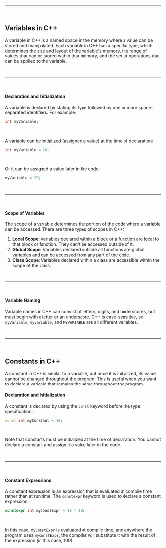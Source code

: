 <br>

---

<br>

## Variables in C++

A variable in C++ is a named space in the memory where a value can be stored and manipulated. Each variable in C++ has a specific type, which determines the size and layout of the variable's memory, the range of values that can be stored within that memory, and the set of operations that can be applied to the variable.

<br>

---

<br>

#### Declaration and Initialization

A variable is declared by stating its type followed by one or more space-separated identifiers. For example:

```cpp
int myVariable;
```

<br>

A variable can be initialized (assigned a value) at the time of declaration:

```cpp
int myVariable = 10;
```

<br>

Or it can be assigned a value later in the code:

```cpp
myVariable = 20;
```

<br>

---

<br>

#### Scope of Variables

The scope of a variable determines the portion of the code where a variable can be accessed. There are three types of scopes in C++:

1. **Local Scope**: Variables declared within a block or a function are local to that block or function. They can't be accessed outside of it.
2. **Global Scope**: Variables declared outside all functions are global variables and can be accessed from any part of the code.
3. **Class Scope**: Variables declared within a class are accessible within the scope of the class.

<br>

---

<br>

#### Variable Naming

Variable names in C++ can consist of letters, digits, and underscores, but must begin with a letter or an underscore. C++ is case-sensitive, so `myVariable`, `myvariable`, and `MYVARIABLE` are all different variables.

<br>

---

<br>

## Constants in C++

A constant in C++ is similar to a variable, but once it is initialized, its value cannot be changed throughout the program. This is useful when you want to declare a variable that remains the same throughout the program.

#### Declaration and Initialization

A constant is declared by using the `const` keyword before the type specification:

```cpp
const int myConstant = 10;
```

<br>

Note that constants must be initialized at the time of declaration. You cannot declare a constant and assign it a value later in the code.

<br>

---

<br>

#### Constant Expressions

A constant expression is an expression that is evaluated at compile time rather than at run time. The `constexpr` keyword is used to declare a constant expression:

```cpp
constexpr int myConstExpr = 10 * 10;
```

<br>

In this case, `myConstExpr` is evaluated at compile time, and anywhere the program uses `myConstExpr`, the compiler will substitute it with the result of the expression (in this case, 100).
